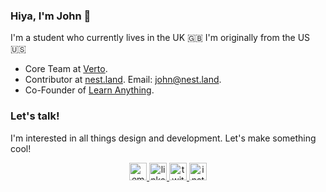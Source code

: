 ### Hiya, I'm John :wave:

I'm a student who currently lives in the UK :gb: I'm originally from the US :us:

- Core Team at [Verto](https://verto.exchange/).
- Contributor at [nest.land](https://nest.land/). Email: john@nest.land.
- Co-Founder of [Learn Anything](https://learn-anything.xyz/).

### Let's talk!

I'm interested in all things design and development. Let's make something cool!

<p align="center">
  <a href="mailto:johnletey@gmail.com">
    <img src="https://raw.githubusercontent.com/johnletey/johnletey/master/static/envelope.svg" alt="email" width="28">
  </a>
  <a href="https://www.linkedin.com/in/johnletey">
    <img src="https://raw.githubusercontent.com/johnletey/johnletey/master/static/linkedin.svg" alt="linkedin" width="28">
  </a>
  <a href="https://twitter.com/johnletey">
    <img src="https://raw.githubusercontent.com/johnletey/johnletey/master/static/twitter.svg" alt="twitter" width="28">
  </a>
  <a href="https://instagram.com/johnletey">
    <img src="https://raw.githubusercontent.com/johnletey/johnletey/master/static/instagram.svg" alt="instagram" width="28">
  </a>
</p>

<!--
**johnletey/johnletey** is a ✨ _special_ ✨ repository because its `README.md` (this file) appears on your GitHub profile.

Here are some ideas to get you started:

- 🔭 I’m currently working on ...
- 🌱 I’m currently learning ...
- 👯 I’m looking to collaborate on ...
- 🤔 I’m looking for help with ...
- 💬 Ask me about ...
- 📫 How to reach me: ...
- 😄 Pronouns: ...
- ⚡ Fun fact: ...
-->
